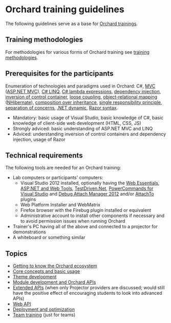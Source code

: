 # Orchard training guidelines



The following guidelines serve as a base for [Orchard trainings](http://orcharddojo.net/orchard-training).


## Training methodologies

For methodologies for various forms of Orchard training see [training methodologies](TrainingMethodologies).


## Prerequisites for the participants

Enumeration of technologies and paradigms used in Orchard: C#, [MVC](http://en.wikipedia.org/wiki/Model%E2%80%93view%E2%80%93controller) ([ASP.NET MVC](http://www.asp.net/mvc)), [C# LINQ](http://msdn.microsoft.com/en-us/library/vstudio/bb397926.aspx), [C# lambda expressions](http://msdn.microsoft.com/en-us/library/bb397687.aspx), [dependency injection](http://en.wikipedia.org/wiki/Dependency_injection), [inversion of control container](http://www.martinfowler.com/articles/injection.html), [loose coupling](http://en.wikipedia.org/wiki/Loose_coupling), [object-relational mapping](http://en.wikipedia.org/wiki/Object-relational_mapping) ([NHibernate](http://en.wikipedia.org/wiki/NHibernate)), [composition over inheritance](http://en.wikipedia.org/wiki/Composition_over_inheritance), [single responsibility principle](http://en.wikipedia.org/wiki/Single_responsibility_principle), [separation of concerns](http://en.wikipedia.org/wiki/Separation_of_concerns), [.NET dynamic](http://www.hanselman.com/blog/C4AndTheDynamicKeywordWhirlwindTourAroundNET4AndVisualStudio2010Beta1.aspx), [Razor syntax](http://haacked.com/archive/2011/01/06/razor-syntax-quick-reference.aspx).

- Mandatory: basic usage of Visual Studio, basic knowledge of C#, basic knowledge of client-side web development (HTML, CSS, JS)
- Strongly adviced: basic understanding of ASP.NET MVC and LINQ
- Adviced: understanding inversion of control containers and dependency injection, usage of Razor


## Technical requirements

The following tools are needed for an Orchard training:

- Lab computers or participants' computers:
	- Visual Studio 2012 installed, optionally having the [Web Essentials](http://visualstudiogallery.msdn.microsoft.com/07d54d12-7133-4e15-becb-6f451ea3bea6), [ASP.NET and Web Tools](http://www.asp.net/vnext/overview/latest), [TestDriven.Net](http://www.testdriven.net/download.aspx), [PowerCommands for Visual Studio](http://visualstudiogallery.msdn.microsoft.com/e5f41ad9-4edc-4912-bca3-91147db95b99) and [Debug Attach Manager 2012](http://visualstudiogallery.msdn.microsoft.com/19951adf-722a-4d92-a73a-6d7a3d70cfc4) and/or [AttachTo](http://visualstudiogallery.msdn.microsoft.com/d0265ab0-df51-4100-8e10-1f84403c4cd0) plugins
	- Web Platform Installer and WebMatrix
	- Firefox browser with the Firebug plugin installed or equivalent
	- Administrative account to install other components if necessary and to avoid permission issues when running Orchard
- Trainer's PC having all of the above and connected to a projector for demonstrations
- A whiteboard or something similar


## <a id="topics"></a>Topics

- [Getting to know the Orchard ecosystem](OrchardEcosystem/)
- [Core concepts and basic usage](CoreConceptsAndBasicUsage/)
- [Theme development](ThemeDevelopment/)
- [Module development and Orchard APIs](ModuleDevelopmentAndApis/)
- [Extended APIs](ExtendedApis/) (when only Projector providers are discussed; would still have the positive effect of encouraging students to look into advanced APIs)
- [Web API](WebApi/) 
- [Deployment and optimization](DeploymentAndOptimization/)
- [Team training](TeamTraining/) (just for teams)
